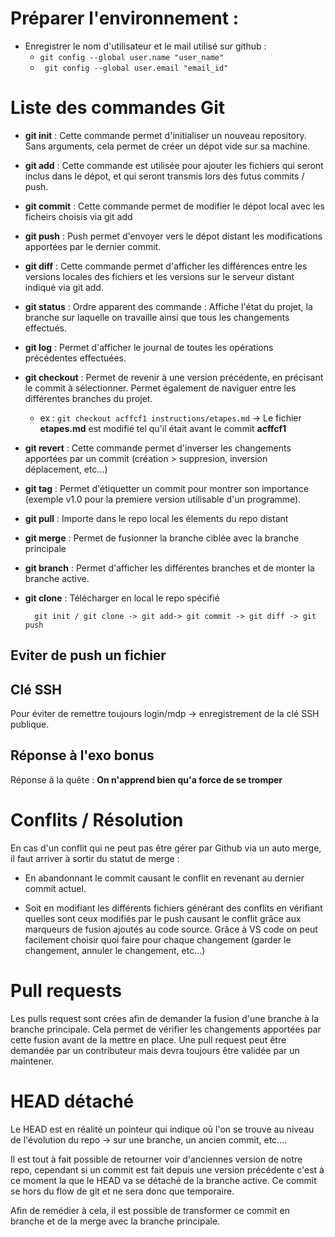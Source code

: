 # Préparer l'environnement :

- Enregistrer le nom d'utilisateur et le mail utilisé sur github :
    - <code>git config --global user.name "user_name"</code>
    - <code> git config --global user.email "email_id"</code>

# Liste des commandes Git
- **git init** : Cette commande permet d'initialiser un nouveau repository. Sans arguments, cela permet de créer un dépot vide sur sa machine.

- **git add** : Cette commande est utilisée pour ajouter les fichiers qui seront inclus dans le dépot, et qui seront transmis lors des futus commits / push.

- **git commit** : Cette commande permet de modifier le dépot local avec les ficheirs choisis via git add

- **git push** : Push permet d'envoyer vers le dépot distant les modifications apportées par le dernier commit. 

- **git diff** : Cette commande permet d'afficher les différences entre les versions locales des fichiers et les versions sur le serveur distant indiqué via git add.

- **git status** :
Ordre apparent des commande : Affiche l'état du projet, la branche sur laquelle on travaille ainsi que tous les changements effectués.

- **git log** : Permet d'afficher le journal de toutes les opérations précédentes effectuées.

- **git checkout** : Permet de revenir à une version précédente, en précisant le commit à sélectionner. Permet également de naviguer entre les différentes branches du projet.

    - ex : <code>git checkout acffcf1 instructions/etapes.md</code> -> Le fichier **etapes.md** est modifié tel qu'il était avant le commit **acffcf1**
- **git revert** : Cette commande permet d'inverser les changements apportées par un commit (création > suppresion, inversion déplacement, etc...)

- **git tag** : Permet d'étiquetter un commit pour montrer son importance (exemple v1.0 pour la premiere version utilisable d'un programme).

- **git pull** : Importe dans le repo local les élements du repo distant 

- **git merge** : Permet de fusionner la branche ciblée avec la branche principale

- **git branch** : Permet d'afficher les différentes branches et de monter la branche active.

- **git clone** : Télécharger en local le repo spécifié 

        git init / git clone -> git add-> git commit -> git diff -> git push

## Eviter de push un fichier



## Clé SSH
Pour éviter de remettre toujours login/mdp -> enregistrement de la clé SSH publique.


## Réponse à l'exo bonus 
Réponse à la quête : **On n'apprend bien qu'a force de se tromper**

# Conflits / Résolution

En cas d'un conflit qui ne peut pas être gérer par Github via un auto merge, il faut arriver à sortir du statut de merge :

- En abandonnant le commit causant le conflit en revenant au dernier commit actuel.

- Soit en modifiant les différents fichiers générant des conflits en vérifiant quelles sont ceux modifiés par le push causant le conflit grâce aux marqueurs de fusion ajoutés au code source. Grâce à VS code on peut facilement choisir quoi faire pour chaque changement (garder le changement, annuler le changement, etc...)

# Pull requests 

Les pulls request sont crées afin de demander la fusion d'une branche à la branche principale. Cela permet de vérifier les changements apportées par cette fusion avant de la mettre en place. Une pull request peut être demandée par un contributeur mais devra toujours être validée par un maintener.

# HEAD détaché

Le HEAD est en réalité un pointeur qui indique où l'on se trouve au niveau de l'évolution du repo -> sur une branche, un ancien commit, etc....

Il est tout à fait possible de retourner voir d'anciennes version de notre repo, cependant si un commit est fait depuis une version précédente c'est à ce moment la que le HEAD va se détaché de la branche active. Ce commit se hors du flow de git et ne sera donc que temporaire.

Afin de remédier à cela, il est possible de transformer ce commit en branche et de la merge avec la branche principale.